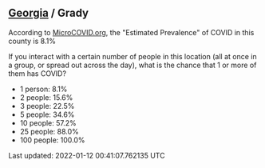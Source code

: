 
## [Georgia](/united-states/georgia) / Grady

According to [MicroCOVID.org](http://microcovid.org),
the "Estimated Prevalence" of COVID in this county is 8.1%

If you interact with a certain number of people in this location
(all at once in a group, or spread out across the day), what is the chance that
1 or more of them has COVID?

- 1 person: 8.1%
- 2 people: 15.6%
- 3 people: 22.5%
- 5 people: 34.6%
- 10 people: 57.2%
- 25 people: 88.0%
- 100 people: 100.0%

Last updated: 2022-01-12 00:41:07.762135 UTC
